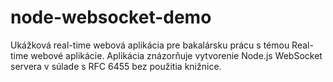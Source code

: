 node-websocket-demo
===================

Ukážková real-time webová aplikácia pre bakalársku prácu s témou Real-time webové aplikácie. Aplikácia znázorňuje vytvorenie Node.js WebSocket servera v súlade s RFC 6455 bez použitia knižnice.